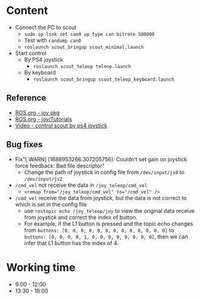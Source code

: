 # Content  
- Connect the PC to scout    
	- ```sudo ip link set can0 up type can bitrate 500000```      
	- Test with ```candump can0```       
	- ```roslaunch scout_bringup scout_minimal.launch```      
- Start control   
	- By PS4 joystick   
		- ```roslaunch scout_teleop teleop.launch ```   
	- By keyboard   
		- ```roslaunch scout_bringup scout_teleop_keyboard.launch```   

## Reference  
- [ROS.org - joy pkg](http://wiki.ros.org/joy)   
- [ROS.org - joy/Tutorials](http://wiki.ros.org/joy/Tutorials)    
- [Video - control scout by ps4 joystick](https://www.youtube.com/watch?v=zWQD9qQ3gQE) 
## Bug fixes  
- Fix"[ WARN] [1688953266.307205756]: Couldn't set gain on joystick force feedback: Bad file descriptor"   
	- Change the path of joystick in config file from ```/dev/input/js0``` to ```/dev/input/js2```     
- ```/cmd_vel``` not receive the data in ```/joy_teleop/cmd_vel```   
	- ```<remap from="/joy_teleop/cmd_vel" to="/cmd_vel" />```      
- ```/cmd_vel``` receive the data from joystick, but the data is not correct to which is set in the config file   
	- use ```rostopic echo /joy_teleop/joy``` to view the original data receive from joystick and correct the index of button.   
	- For example, if the L1 button is pressed and the topic echo changes from ```buttons: [0, 0, 0, 0, 0, 0, 0, 0, 0, 0, 0, 0, 0]``` to ```buttons: [0, 0, 0, 0, 1, 0, 0, 0, 0, 0, 0, 0, 0]```, then we can infer that L1 button has the index of 4.   
# Working time  
- 9:00 - 12:00   
- 13:30 - 18:00